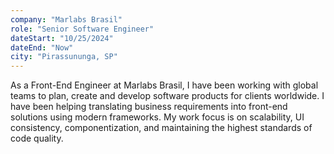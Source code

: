 ```yaml
---
company: "Marlabs Brasil"
role: "Senior Software Engineer"
dateStart: "10/25/2024"
dateEnd: "Now"
city: "Pirassununga, SP"
---
```


As a Front-End Engineer at Marlabs Brasil, I have been working with global teams to plan, create and develop software products for clients worldwide. I have been helping translating business requirements into front-end solutions using modern frameworks. My work focus is on scalability, UI consistency, componentization, and maintaining the highest standards of code quality.
